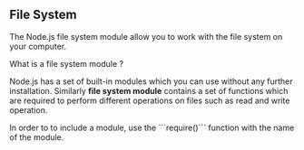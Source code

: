 ## File System

The Node.js file system module allow you to work with the file system on your computer.

What is a file system module ?

<p>Node.js has a set of built-in modules which you can use without any further installation. Similarly <b>file system module</b> contains a set of functions which are required to perform different operations on files such as read and write operation.</p>
<p>In order to to include a module, use the ```require()``` function with the name of the module.</p>
